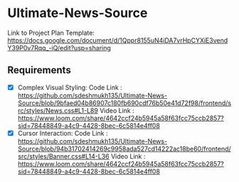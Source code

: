 # Ultimate-News-Source

Link to Project Plan Template: https://docs.google.com/document/d/1Qppr8155uN4iDA7vrHpCYXiE3vendY39P0v7Rqq_-iQ/edit?usp=sharing

## Requirements
- [x] Complex Visual Styling:
      Code Link : https://github.com/sdeshmukh135/Ultimate-News-Source/blob/9bfaed04b86907c180fb690cdf76b50e41d72f98/frontend/src/styles/News.css#L1-L89
      Video Link : https://www.loom.com/share/4642ccf24b5945a58f63fcc75ccb2857?sid=78448849-a4c9-4428-8bec-6c5814e4ff08
- [x] Cursor Interaction:
      Code Link : https://github.com/sdeshmukh135/Ultimate-News-Source/blob/94b31702414269c9958ada527cd14222ac18be60/frontend/src/styles/Banner.css#L14-L36
      Video Link : https://www.loom.com/share/4642ccf24b5945a58f63fcc75ccb2857?sid=78448849-a4c9-4428-8bec-6c5814e4ff08
